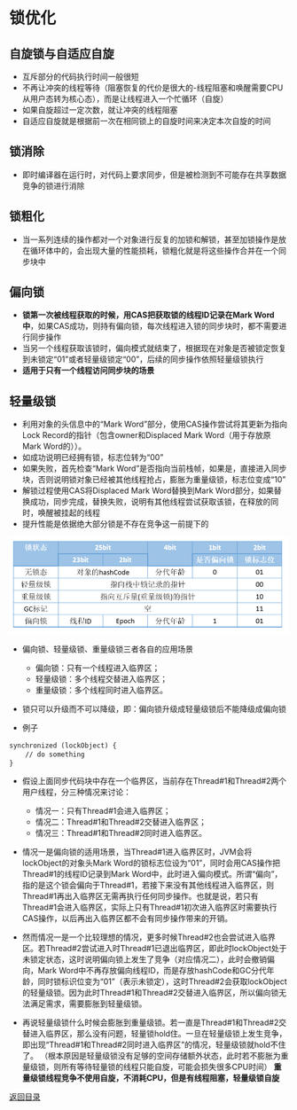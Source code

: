 # 锁优化
## 自旋锁与自适应自旋
* 互斥部分的代码执行时间一般很短
* 不再让冲突的线程等待（阻塞恢复的代价是很大的-线程阻塞和唤醒需要CPU从用户态转为核心态），而是让线程进入一个忙循环（自旋）
* 如果自旋超过一定次数，就让冲突的线程阻塞
* 自适应自旋就是根据前一次在相同锁上的自旋时间来决定本次自旋的时间

## 锁消除
* 即时编译器在运行时，对代码上要求同步，但是被检测到不可能存在共享数据竞争的锁进行消除

## 锁粗化
* 当一系列连续的操作都对一个对象进行反复的加锁和解锁，甚至加锁操作是放在循环体中的，会出现大量的性能损耗，锁粗化就是将这些操作合并在一个同步块中

## 偏向锁
* **锁第一次被线程获取的时候，用CAS把获取锁的线程ID记录在Mark Word中**，如果CAS成功，则持有偏向锁，每次线程进入锁的同步块时，都不需要进行同步操作
* 当另一个线程获取该锁时，偏向模式就结束了，根据现在对象是否被锁定恢复到未锁定“01”或者轻量级锁定“00”，后续的同步操作依照轻量级锁执行
* **适用于只有一个线程访问同步块的场景**

## 轻量级锁
* 利用对象的头信息中的“Mark Word”部分，使用CAS操作尝试将其更新为指向Lock Record的指针（包含owner和Displaced Mark Word（用于存放原Mark Word的））。
* 如成功说明已经拥有锁，标志位转为“00”
* 如果失败，首先检查“Mark Word”是否指向当前栈帧，如果是，直接进入同步块，否则说明锁对象已经被其他线程抢占，膨胀为重量级锁，标志位变成“10”
* 解锁过程使用CAS将Displaced Mark Word替换到Mark Word部分，如果替换成功，同步完成，替换失败，说明有其他线程尝试获取该锁，在释放的同时，唤醒被挂起的线程
* 提升性能是依据绝大部分锁是不存在竞争这一前提下的

![](./img/lock_optimization_1.png)

* 偏向锁、轻量级锁、重量级锁三者各自的应用场景
    * 偏向锁：只有一个线程进入临界区；
    * 轻量级锁：多个线程交替进入临界区；
    * 重量级锁：多个线程同时进入临界区。

* 锁只可以升级而不可以降级，即：偏向锁升级成轻量级锁后不能降级成偏向锁

* 例子
```
synchronized (lockObject) {
    // do something
}
```
* 假设上面同步代码块中存在一个临界区，当前存在Thread#1和Thread#2两个用户线程，分三种情况来讨论：
    * 情况一：只有Thread#1会进入临界区；
    * 情况二：Thread#1和Thread#2交替进入临界区；
    * 情况三：Thread#1和Thread#2同时进入临界区。
* 情况一是偏向锁的适用场景，当Thread#1进入临界区时，JVM会将lockObject的对象头Mark Word的锁标志位设为“01”，同时会用CAS操作把Thread#1的线程ID记录到Mark Word中，此时进入偏向模式。所谓“偏向”，指的是这个锁会偏向于Thread#1，若接下来没有其他线程进入临界区，则Thread#1再出入临界区无需再执行任何同步操作。也就是说，若只有Thread#1会进入临界区，实际上只有Thread#1初次进入临界区时需要执行CAS操作，以后再出入临界区都不会有同步操作带来的开销。

* 然而情况一是一个比较理想的情况，更多时候Thread#2也会尝试进入临界区。若Thread#2尝试进入时Thread#1已退出临界区，即此时lockObject处于未锁定状态，这时说明偏向锁上发生了竞争（对应情况二），此时会撤销偏向，Mark Word中不再存放偏向线程ID，而是存放hashCode和GC分代年龄，同时锁标识位变为“01”（表示未锁定），这时Thread#2会获取lockObject的轻量级锁。因为此时Thread#1和Thread#2交替进入临界区，所以偏向锁无法满足需求，需要膨胀到轻量级锁。

* 再说轻量级锁什么时候会膨胀到重量级锁。若一直是Thread#1和Thread#2交替进入临界区，那么没有问题，轻量锁hold住。一旦在轻量级锁上发生竞争，即出现“Thread#1和Thread#2同时进入临界区”的情况，轻量级锁就hold不住了。 （根本原因是轻量级锁没有足够的空间存储额外状态，此时若不膨胀为重量级锁，则所有等待轻量锁的线程只能自旋，可能会损失很多CPU时间）
**重量级锁线程竞争不使用自旋，不消耗CPU，但是有线程阻塞，轻量级锁自旋**

[返回目录](../CONTENTS.md)